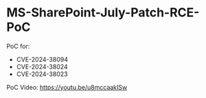 # MS-SharePoint-July-Patch-RCE-PoC

PoC for:
- CVE-2024-38094
- CVE-2024-38024
- CVE-2024-38023

PoC Video: 
https://youtu.be/u8mccaakISw
